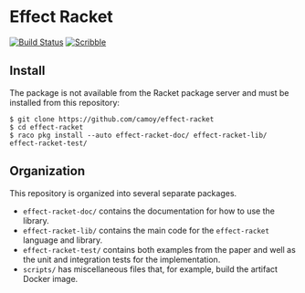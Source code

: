 # Effect Racket

[![Build Status][build-badge]][build]
[![Scribble][docs-badge]][docs]

## Install

The package is not available from the Racket package server
and must be installed from this repository:

```
$ git clone https://github.com/camoy/effect-racket
$ cd effect-racket
$ raco pkg install --auto effect-racket-doc/ effect-racket-lib/ effect-racket-test/
```

## Organization

This repository is organized into several separate packages.

* `effect-racket-doc/`
  contains the documentation for how to use the library.
* `effect-racket-lib/`
  contains the main code for the `effect-racket` language
  and library.
* `effect-racket-test/`
  contains both examples from the paper
  and well as the unit and integration tests
  for the implementation.
* `scripts/`
  has miscellaneous files that, for example, build
  the artifact Docker image.

[build-badge]: https://github.com/camoy/effect-racket/workflows/build/badge.svg
[build]: https://github.com/camoy/effect-racket/actions?query=workflow%3Abuild
[docs-badge]: https://img.shields.io/badge/Docs-Scribble-blue.svg
[docs]: https://camoy.github.io/effect-racket
